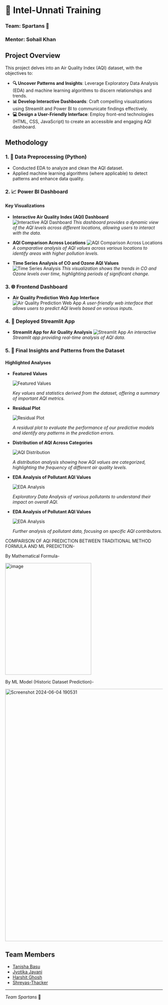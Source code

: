 # 🌟 Intel-Unnati Training

### Team: Spartans 🚀
### Mentor: Sohail Khan

## Project Overview

This project delves into an Air Quality Index (AQI) dataset, with the objectives to:

- **🔍 Uncover Patterns and Insights**: Leverage Exploratory Data Analysis (EDA) and machine learning algorithms to discern relationships and trends.
- **📊 Develop Interactive Dashboards**: Craft compelling visualizations using Streamlit and Power BI to communicate findings effectively.
- **💻 Design a User-Friendly Interface**: Employ front-end technologies (HTML, CSS, JavaScript) to create an accessible and engaging AQI dashboard.

## Methodology

### 1. 🧹 Data Preprocessing (Python)

- Conducted EDA to analyze and clean the AQI dataset.
- Applied machine learning algorithms (where applicable) to detect patterns and enhance data quality.

### 2. 📈 Power BI Dashboard

#### Key Visualizations

- **Interactive Air Quality Index (AQI) Dashboard**
  ![Interactive AQI Dashboard](https://github.com/t-abs/Intel-Unnati-Training/assets/128123681/b2a6c97f-a269-4b5f-8aa0-a868f0f54491)
  *This dashboard provides a dynamic view of the AQI levels across different locations, allowing users to interact with the data.*

- **AQI Comparison Across Locations**
  ![AQI Comparison Across Locations](https://github.com/t-abs/Intel-Unnati-Training/assets/128123681/331ba0ce-ac0a-4c79-a09e-6f61e898e4ea)
  *A comparative analysis of AQI values across various locations to identify areas with higher pollution levels.*

- **Time Series Analysis of CO and Ozone AQI Values**
  ![Time Series Analysis](https://github.com/t-abs/Intel-Unnati-Training/assets/128123681/1314637e-2c0a-4c19-bade-87cb1c5b27c6)
  *This visualization shows the trends in CO and Ozone levels over time, highlighting periods of significant change.*

### 3. 🌐 Frontend Dashboard

- **Air Quality Prediction Web App Interface**
  ![Air Quality Prediction Web App](https://github.com/t-abs/Intel-Unnati-Training/assets/128123681/4a3a997b-41c4-4aef-98b9-0bca9e754d3e)
  *A user-friendly web interface that allows users to predict AQI levels based on various inputs.*

### 4. 🚀 Deployed Streamlit App

- **Streamlit App for Air Quality Analysis**
  ![Streamlit App](https://github.com/t-abs/Intel-Unnati-Training/assets/128123681/07cd247b-b366-4e67-a961-82178aeb3dc5)
  *An interactive Streamlit app providing real-time analysis of AQI data.*

### 5. 🔎 Final Insights and Patterns from the Dataset

#### Highlighted Analyses

- **Featured Values**

  
  ![Featured Values](https://github.com/t-abs/Intel-Unnati-Training/assets/128123681/a4d5d817-2037-4a61-ae99-85b987fa5f7d)


  *Key values and statistics derived from the dataset, offering a summary of important AQI metrics.*

- **Residual Plot**

  
  ![Residual Plot](https://github.com/t-abs/Intel-Unnati-Training/assets/128123681/0a6a9a68-d711-447c-9a9a-692e2e1c6687)

  
  *A residual plot to evaluate the performance of our predictive models and identify any patterns in the prediction errors.*

- **Distribution of AQI Across Categories**

  
  ![AQI Distribution](https://github.com/t-abs/Intel-Unnati-Training/assets/128123681/d9704801-44c8-491c-a502-24a03c9e00c1)

  
  *A distribution analysis showing how AQI values are categorized, highlighting the frequency of different air quality levels.*

- **EDA Analysis of Pollutant AQI Values**

  
  ![EDA Analysis](https://github.com/t-abs/Intel-Unnati-Training/assets/128123681/c37cf40e-6649-4a0d-b76e-298cbdf80f01)

  
  *Exploratory Data Analysis of various pollutants to understand their impact on overall AQI.*

- **EDA Analysis of Pollutant AQI Values**

  
  ![EDA Analysis](https://github.com/t-abs/Intel-Unnati-Training/assets/128123681/a1c72e50-8baf-49a1-88e3-e4a64ee576cf)

  
  *Further analysis of pollutant data, focusing on specific AQI contributors.*


 COMPARISON OF AQI PREDICTION BETWEEN TRADITIONAL METHOD FORMULA AND ML PREDICTION-

 By Mathematical Formula-

   <img width="275" height="356" alt="image" src="https://github.com/user-attachments/assets/fc248abc-5bd9-4c73-8da6-e9334b4eb75f" />


 By  ML Model (Historic Dataset Prediction)-

 <img width="1405" height="804" alt="Screenshot 2024-06-04 190531" src="https://github.com/user-attachments/assets/bb7ccdd4-3c5f-465f-ad3d-cfc4a95b796a" />


 


## Team Members

- [Tanisha Basu](https://github.com/t-abs)
- [Jyotika Jayani](https://github.com/JyotikaJayani-08)
- [Harshit Ghosh](https://github.com/Harshit-code-tech)
- [Shreyas-Thacker](https://github.com/Shreyas-Thacker)


---

*Team Spartans* 🚀
